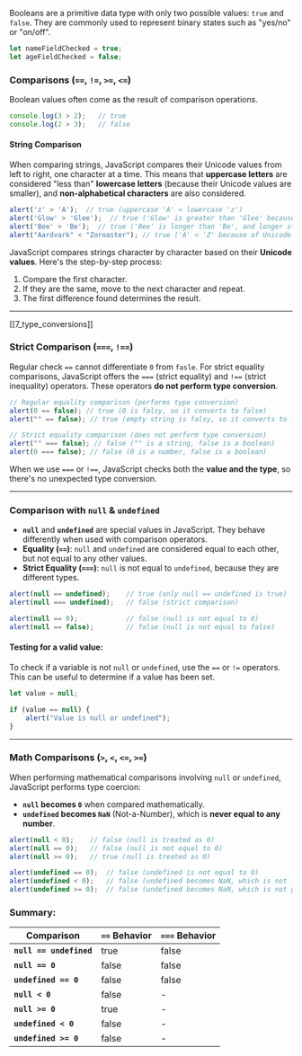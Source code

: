 
Booleans are a primitive data type with only two possible values: `true` and `false`. They are commonly used to represent binary states such as "yes/no" or "on/off".

```js
let nameFieldChecked = true;
let ageFieldChecked = false;
```

### Comparisons (`==`, `!=`, `>=`, `<=`)

Boolean values often come as the result of comparison operations.

```js
console.log(3 > 2);   // true
console.log(2 > 3);   // false
```

#### String Comparison

When comparing strings, JavaScript compares their Unicode values from left to right, one character at a time. This means that **uppercase letters** are considered "less than" **lowercase letters** (because their Unicode values are smaller), and **non-alphabetical characters** are also considered.

```js
alert('z' > 'A');  // true (uppercase 'A' < lowercase 'z')
alert('Glow' > 'Glee');  // true ('Glow' is greater than 'Glee' because 'o' > 'e')
alert('Bee' > 'Be');  // true ('Bee' is longer than 'Be', and longer strings are greater)
alert("Aardvark" < "Zoroaster"); // true ('A' < 'Z' because of Unicode comparison)
```

JavaScript compares strings character by character based on their **Unicode values**. Here's the step-by-step process:

1. Compare the first character.
2. If they are the same, move to the next character and repeat.
3. The first difference found determines the result.

---
[[7_type_conversions]]


### Strict Comparison (`===`, `!==`)

Regular check `==` cannot differentiate `0` from `fasle`.
For strict equality comparisons, JavaScript offers the `===` (strict equality) and `!==` (strict inequality) operators. These operators **do not perform type conversion**.


```js
// Regular equality comparison (performs type conversion)
alert(0 == false); // true (0 is falsy, so it converts to false)
alert("" == false); // true (empty string is falsy, so it converts to false)

// Strict equality comparison (does not perform type conversion)
alert("" === false); // false ("" is a string, false is a boolean)
alert(0 === false); // false (0 is a number, false is a boolean)
```

When we use `===` or `!==`, JavaScript checks both the **value and the type**, so there's no unexpected type conversion.

---

### Comparison with `null` & `undefined`

- **`null`** and **`undefined`** are special values in JavaScript. They behave differently when used with comparison operators.
- **Equality (`==`)**: `null` and `undefined` are considered equal to each other, but not equal to any other values.
- **Strict Equality (`===`)**: `null` is not equal to `undefined`, because they are different types.

```js
alert(null == undefined);    // true (only null == undefined is true)
alert(null === undefined);   // false (strict comparison)

alert(null == 0);            // false (null is not equal to 0)
alert(null == false);        // false (null is not equal to false)
```

#### Testing for a valid value:

To check if a variable is not `null` or `undefined`, use the `==` or `!=` operators. This can be useful to determine if a value has been set.

```js
let value = null;

if (value == null) {
    alert("Value is null or undefined");
}
```

---

### Math Comparisons (`>`, `<`, `<=`, `>=`)

When performing mathematical comparisons involving `null` or `undefined`, JavaScript performs type coercion:

- **`null` becomes `0`** when compared mathematically.
- **`undefined` becomes `NaN`** (Not-a-Number), which is **never equal to any number**.

```js
alert(null < 0);    // false (null is treated as 0)
alert(null == 0);   // false (null is not equal to 0)
alert(null >= 0);   // true (null is treated as 0)

alert(undefined == 0);  // false (undefined is not equal to 0)
alert(undefined < 0);   // false (undefined becomes NaN, which is not less than 0)
alert(undefined >= 0);  // false (undefined becomes NaN, which is not greater than or equal to 0)
```

### Summary:

| Comparison          | `==` Behavior                      | `===` Behavior                         |
|---------------------|------------------------------------|----------------------------------------|
| **`null == undefined`** | true                               | false                                  |
| **`null == 0`**         | false                              | false                                  |
| **`undefined == 0`**    | false                              | false                                  |
| **`null < 0`**          | false                              | -                                      |
| **`null >= 0`**         | true                               | -                                      |
| **`undefined < 0`**     | false                              | -                                      |
| **`undefined >= 0`**    | false                              | -                                      |
